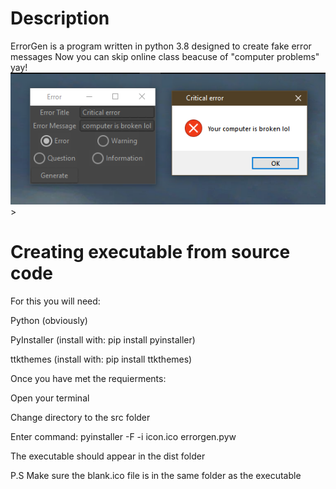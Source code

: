 # Description
ErrorGen is a program written in python 3.8 designed to create fake error messages
Now you can skip online class beacuse of "computer problems" yay!
<img src="Screenshots/screenshot.png" alt="Hello there">>

# Creating executable from source code
For this you will need:

Python (obviously)

PyInstaller (install with: pip install pyinstaller)

ttkthemes (install with: pip install ttkthemes)


Once you have met the requierments:

Open your terminal

Change directory to the src folder

Enter command: pyinstaller -F -i icon.ico errorgen.pyw

The executable should appear in the dist folder

P.S Make sure the blank.ico file is in the same folder as the executable
